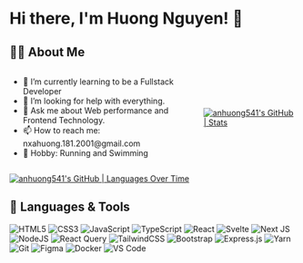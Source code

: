 # Hi there, I'm Huong Nguyen! 👋

## 👨‍💻 About Me

<p style="width: 100%">
  <div
    style="
      display: flex;
      flex-direction: row;
      align-items: center;
      justify-content: space-between;
      width: 100%;
    "
  >
    <div>
      <ul>
        <li>🌱 I’m currently learning to be a Fullstack Developer</li>
        <li>🤔 I’m looking for help with everything.</li>
        <li>💬 Ask me about Web performance and Frontend Technology.</li>
        <li>📫 How to reach me: nxahuong.181.2001@gmail.com</li>
        <li>🎸 Hobby: Running and Swimming</li>
      </ul>
    </div>
    <div>
      <a href="https://quira.sh?utm_source=widgets&utm_campaign=anhuong541">
        <img
          src="https://stats.quira.sh/anhuong541/github?theme=dark"
          alt="anhuong541's GitHub | Stats"
        />
      </a>
    </div>
  </div>
</p>

[![anhuong541's GitHub | Languages Over Time](https://stats.quira.sh/anhuong541/languages-over-time?theme=light)](https://quira.sh?utm_source=widgets&utm_campaign=anhuong541)

## 🚀 Languages & Tools

![HTML5](https://img.shields.io/badge/html5-%23E34F26.svg?style=for-the-badge&logo=html5&logoColor=white)
![CSS3](https://img.shields.io/badge/css3-%231572B6.svg?style=for-the-badge&logo=css3&logoColor=white)
![JavaScript](https://img.shields.io/badge/javascript-%23323330.svg?style=for-the-badge&logo=javascript&logoColor=%23F7DF1E)
![TypeScript](https://img.shields.io/badge/typescript-%23007ACC.svg?style=for-the-badge&logo=typescript&logoColor=white)
![React](https://img.shields.io/badge/react-%2320232a.svg?style=for-the-badge&logo=react&logoColor=%2361DAFB)
![Svelte](https://img.shields.io/badge/svelte-%23f1413d.svg?style=for-the-badge&logo=svelte&logoColor=white)
![Next JS](https://img.shields.io/badge/Next-black?style=for-the-badge&logo=next.js&logoColor=white)
![NodeJS](https://img.shields.io/badge/node.js-6DA55F?style=for-the-badge&logo=node.js&logoColor=white)
![React Query](https://img.shields.io/badge/-React%20Query-FF4154?style=for-the-badge&logo=react%20query&logoColor=white)
![TailwindCSS](https://img.shields.io/badge/tailwindcss-%2338B2AC.svg?style=for-the-badge&logo=tailwind-css&logoColor=white)
![Bootstrap](https://img.shields.io/badge/bootstrap-%238511FA.svg?style=for-the-badge&logo=bootstrap&logoColor=white)
![Express.js](https://img.shields.io/badge/express.js-%23404d59.svg?style=for-the-badge&logo=express&logoColor=%2361DAFB)
![Yarn](https://img.shields.io/badge/yarn-%232C8EBB.svg?style=for-the-badge&logo=yarn&logoColor=white)
![Git](https://img.shields.io/badge/git-%23F05033.svg?style=for-the-badge&logo=git&logoColor=white)
![Figma](https://img.shields.io/badge/figma-%23F24E1E.svg?style=for-the-badge&logo=figma&logoColor=white)
![Docker](https://img.shields.io/badge/docker-%230db7ed.svg?style=for-the-badge&logo=docker&logoColor=white)
![VS Code](https://img.shields.io/badge/Visual%20Studio%20Code-0078d7.svg?style=for-the-badge&logo=visual-studio-code&logoColor=white)
<!-- ![n8n.io](https://img.shields.io/badge/-n8n?&logo=N8n) -->
